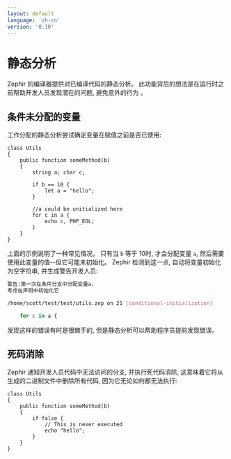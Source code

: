 ```yaml
---
layout: default
language: 'zh-cn'
version: '0.10'
---
```


# 静态分析

Zephir 的编译器提供对已编译代码的静态分析。 此功能背后的想法是在运行时之前帮助开发人员发现潜在的问题, 避免意外的行为 。

<a name='conditional-unassigned-variables'></a>

## 条件未分配的变量

工作分配的静态分析尝试确定变量在赋值之前是否已使用:

```zephir
class Utils
{
    public function someMethod(b)
    {
        string a; char c;

        if b == 10 {
            let a = "hello";
        }

        //a could be unitialized here
        for c in a {
            echo c, PHP_EOL;
        }
    }
}
```

上面的示例说明了一种常见情况。 只有当 `b` 等于 10时, 才会分配变量 `a`, 然后需要使用此变量的值--但它可能未初始化。 Zephir 检测到这一点, 自动将变量初始化为空字符串, 并生成警告开发人员:

```bash
警告:第一次在条件分支中分配变量a，
考虑在声明中初始化它

/home/scott/test/test/utils.zep on 21 [conditional-initialization]

    for c in a {
```

发现这样的错误有时是很棘手的, 但是静态分析可以帮助程序员提前发现错误。

<a name='dead-code-elimination'></a>

## 死码消除

Zephir 通知开发人员代码中无法访问的分支, 并执行死代码消除, 这意味着它将从生成的二进制文件中删除所有代码, 因为它无论如何都无法执行:

```zephir
class Utils
{
    public function someMethod(b)
    {
        if false {
            // This is never executed
            echo "hello";
        }
    }
}
```
